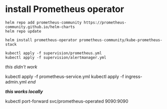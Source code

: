 # install Prometheus operator
```shell
helm repo add prometheus-community https://prometheus-community.github.io/helm-charts
helm repo update
```

```shell
helm install prometheus-operator prometheus-community/kube-prometheus-stack
```

```shell
kubectl apply -f supervision/prometheus.yml
kubectl apply -f supervision/alertmanager.yml
```

*this didn't work*

kubectl apply -f prometheus-service.yml
kubectl apply -f ingress-admin.yml
*end*

***this works locally***

kubectl port-forward svc/prometheus-operated 9090:9090

